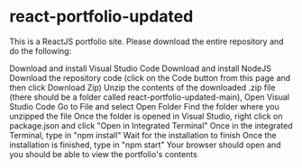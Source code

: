 # react-portfolio-updated

This is a ReactJS portfolio site. Please download the entire repository and do the following:

Download and install Visual Studio Code
Download and install NodeJS
Download the repository code (click on the Code button from this page and then click Download Zip)
Unzip the contents of the downloaded .zip file (there should be a folder called react-portfolio-updated-main), 
Open Visual Studio Code
Go to File and select Open Folder
Find the folder where you unzipped the file
Once the folder is opened in Visual Studio, right click on package.json and click "Open in Integrated Terminal"
Once in the integrated Terminal, type in "npm install"
Wait for the installation to finish
Once the installation is finished, type in "npm start"
Your browser should open and you should be able to view the portfolio's contents


